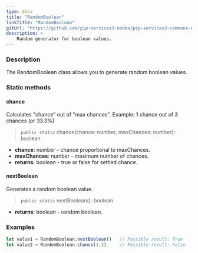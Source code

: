 ```yaml
---
type: docs
title: "RandomBoolean"
linkTitle: "RandomBoolean"
gitUrl: "https://github.com/pip-services3-nodex/pip-services3-commons-nodex"
description: >
    Random generator for boolean values.
---
```


### Description

The RandomBoolean class allows you to generate random boolean values.

### Static methods

#### chance
Calculates "chance" out of "max chances".
Example: 1 chance out of 3 chances (or 33.3%)

> `public static` chance(chance: number, maxChances: number): boolean

- **chance**: number - chance proportional to maxChances.
- **maxChances**: number - maximum number of chances.
- **returns**: boolean - true or false for settled chance.

#### nextBoolean
Generates a random boolean value.

> `public static` nextBoolean(): boolean

- **returns**: boolean - random boolean.

### Examples

```typescript
let value1 = RandomBoolean.nextBoolean()   // Possible result: True
let value2 = RandomBoolean.chance(1,3)     // Possible result: False

```
